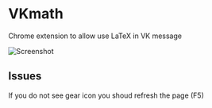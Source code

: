 # VKmath
Chrome extension to allow use LaTeX in VK message

![Screenshot](https://dergunov.net/files/vkMath.png)

## Issues
If you do not see gear icon you shoud refresh the page (F5)
